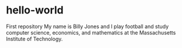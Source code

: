 # hello-world
First repository
My name is Billy Jones and I play football and study computer science, economics, and mathematics at the Massachusetts Institute of Technology.
